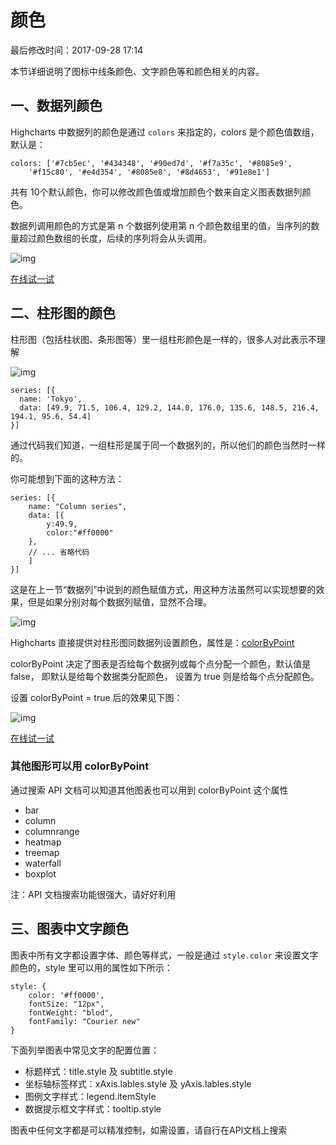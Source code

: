 # 颜色

最后修改时间：2017-09-28 17:14

本节详细说明了图标中线条颜色、文字颜色等和颜色相关的内容。

## 一、数据列颜色

Highcharts 中数据列的颜色是通过 `colors` 来指定的，colors 是个颜色值数组，默认是：

```
colors: ['#7cb5ec', '#434348', '#90ed7d', '#f7a35c', '#8085e9', 
    '#f15c80', '#e4d354', '#8085e8', '#8d4653', '#91e8e1'] 

```

共有 10个默认颜色，你可以修改颜色值或增加颜色个数来自定义图表数据列颜色。

数据列调用颜色的方式是第 n 个数据列使用第 n 个颜色数组里的值，当序列的数量超过颜色数组的长度，后续的序列将会从头调用。

![img](https://img.hcharts.cn/static/highcharts/images/docs/basic_color_1.png)

[在线试一试](https://code.hcharts.cn/hcharts.cn/hhhhqm)

## 二、柱形图的颜色

柱形图（包括柱状图、条形图等）里一组柱形颜色是一样的，很多人对此表示不理解

![img](https://img.hcharts.cn/static/highcharts/images/docs/basic_color_2.png)

```
series: [{
  name: 'Tokyo',
  data: [49.9, 71.5, 106.4, 129.2, 144.0, 176.0, 135.6, 148.5, 216.4, 194.1, 95.6, 54.4]
}]

```

通过代码我们知道，一组柱形是属于同一个数据列的，所以他们的颜色当然时一样的。

你可能想到下面的这种方法：

```
series: [{
    name: "Column series",
    data: [{
        y:49.9,
        color:"#ff0000"
    },
    // ... 省略代码
    ]
}]

```

这是在上一节“数据列”中说到的颜色赋值方式，用这种方法虽然可以实现想要的效果，但是如果分别对每个数据列赋值，显然不合理。

![img](https://img.hcharts.cn/static/highcharts/images/docs/basic_color_3.png)

Highcharts 直接提供对柱形图同数据列设置颜色，属性是：[colorByPoint](http://api.hcharts.cn/#plotOptions.column.colorByPoint)

colorByPoint 决定了图表是否给每个数据列或每个点分配一个颜色，默认值是 false， 即默认是给每个数据类分配颜色，
设置为 true 则是给每个点分配颜色。

设置 colorByPoint = true 后的效果见下图：

![img](https://img.hcharts.cn/static/highcharts/images/docs/basic_color_4.png)

[在线试一试](https://code.hcharts.cn/hcharts.cn/hhhhqz)

### 其他图形可以用 colorByPoint

通过搜索 API 文档可以知道其他图表也可以用到 colorByPoint 这个属性

- bar
- column
- columnrange
- heatmap
- treemap
- waterfall
- boxplot

注：API 文档搜索功能很强大，请好好利用

## 三、图表中文字颜色

图表中所有文字都设置字体、颜色等样式，一般是通过 `style.color` 来设置文字颜色的，style 里可以用的属性如下所示：

```
style: {
    color: '#ff0000',
    fontSize: "12px",
    fontWeight: "blod",
    fontFamily: "Courier new"
}

```

下面列举图表中常见文字的配置位置：

- 标题样式：title.style 及 subtitle.style
- 坐标轴标签样式：xAxis.lables.style 及 yAxis.lables.style
- 图例文字样式：legend.itemStyle
- 数据提示框文字样式：tooltip.style

图表中任何文字都是可以精准控制，如需设置，请自行在API文档上搜索
